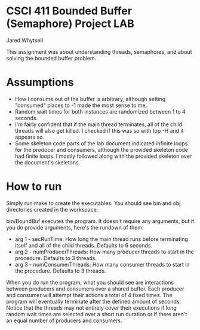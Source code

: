 # CSCI 411 Bounded Buffer (Semaphore) Project LAB

Jared Whytsell

This assignment was about understanding threads, semaphores, and about solving the bounded buffer problem.

# Assumptions

* How I consume out of the buffer is arbitrary, although setting "consumed" places to -1 made the most sense to me.
* Random wait times for both instances are randomized between 1 to 4 seconds.
* I'm fairly confident that if the main thread terminates, all of the child threads will also get killed. I checked if this was so with top -H and it appears so.
* Some skeleton code parts of the lab document indicated infinite loops for the producer and consumers, although the provided skeleton code had finite loops. I mostly followed along with the provided skeleton over the document's skeletons.

# How to run
Simply run make to create the executables. You should see bin and obj directories created in the workspace.

bin/BoundBuf executes the program. It doesn't require any arguments, but if you do provide arguments, here's the rundown of them:
* arg 1 - secRunTime: How long the main thread runs before terminating itself and all of the child threads. Defaults to 6 seconds.
* arg 2 - numProducerThreads: How many producer threads to start in the procedure. Defaults to 3 threads.
* arg 3 - numConsumerThreads: How many consumer threads to start in the procedure. Defaults to 3 threads.

When you do run the program, what you should see are interactions between producers and consumers over a shared buffer. Each producer and consumer will attempt their actions a total of 4 fixed times. The program will eventually terminate after the defined amount of seconds. Notice that the threads may not entirely cover their executions if long random wait times are selected over a short run duration or if there aren't an equal number of producers and consumers.